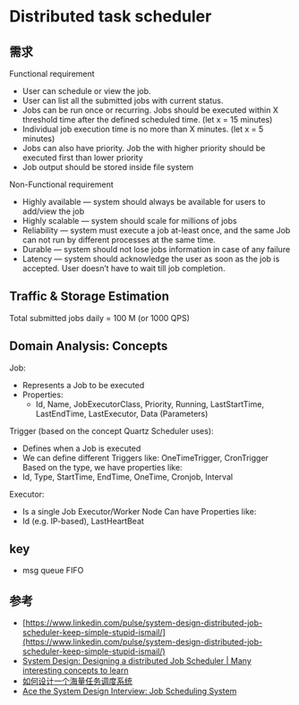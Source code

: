 # Distributed task scheduler

## 需求

Functional requirement

- User can schedule or view the job.
- User can list all the submitted jobs with current status.
- Jobs can be run once or recurring. Jobs should be executed within X threshold time after the defined scheduled time. (let x = 15 minutes)
- Individual job execution time is no more than X minutes. (let x = 5 minutes)
- Jobs can also have priority. Job the with higher priority should be executed first than lower priority
- Job output should be stored inside file system

Non-Functional requirement

- Highly available — system should always be available for users to add/view the job
- Highly scalable — system should scale for millions of jobs
- Reliability — system must execute a job at-least once, and the same Job can not run by different processes at the same time.
- Durable — system should not lose jobs information in case of any failure
- Latency — system should acknowledge the user as soon as the job is accepted. User doesn’t have to wait till job completion.

## Traffic & Storage Estimation

Total submitted jobs daily = 100 M (or 1000 QPS)

## Domain Analysis: Concepts

Job:

- Represents a Job to be executed
- Properties:
  - Id, Name, JobExecutorClass, Priority, Running, LastStartTime, LastEndTime, LastExecutor, Data (Parameters)

Trigger (based on the concept Quartz Scheduler uses):

- Defines when a Job is executed
- We can define different Triggers like: OneTimeTrigger, CronTrigger
  Based on the type, we have properties like:
- Id, Type, StartTime, EndTime, OneTime, Cronjob, Interval

Executor:

- Is a single Job Executor/Worker Node
  Can have Properties like:
- Id (e.g. IP-based), LastHeartBeat

## key

- msg queue FIFO

## 参考

- [https://www.linkedin.com/pulse/system-design-distributed-job-scheduler-keep-simple-stupid-ismail/](https://www.linkedin.com/pulse/system-design-distributed-job-scheduler-keep-simple-stupid-ismail/)
- [System Design: Designing a distributed Job Scheduler | Many interesting concepts to learn](https://leetcode.com/discuss/general-discussion/1082786/System-Design%3A-Designing-a-distributed-Job-Scheduler-or-Many-interesting-concepts-to-learn)
- [如何设计一个海量任务调度系统](https://cloud.tencent.com/developer/article/2302428)
- [Ace the System Design Interview: Job Scheduling System](https://towardsdatascience.com/ace-the-system-design-interview-job-scheduling-system-b25693817950)
